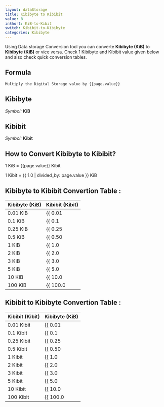 ```yaml
---
layout: dataStorage
title: Kibibyte to Kibibit
value: 8
inShort: KiB-to-Kibit
switch: Kibibit-to-Kibibyte
categories: Kibibyte
---
```


Using Data storage Conversion tool you can converte **Kibibyte (KiB)** to **Kibibyte (KiB)** or vice versa. Check 1 Kibibyte and Kibibit value given below and also check quick conversion tables.

## Formula
`Multiply the Digital Storage value by {{page.value}}`

## Kibibyte
*Symbol:* **KiB**

## Kibibit
*Symbol:* **Kibit**

## How to Convert Kibibyte to Kibibit?

1 KiB = {{page.value}} Kibit

1 Kibit = {{ 1.0 | divided_by: page.value }} KiB


## Kibibyte to Kibibit Convertion Table :

| Kibibyte (KiB) | Kibibit (Kibit) |
| ---- | ---- |
| 0.01 KiB | {{ 0.01 | times: page.value }} Kibit |
| 0.1 KiB | {{ 0.1 | times: page.value }} Kibit |
| 0.25 KiB | {{ 0.25 | times: page.value }} Kibit |
| 0.5 KiB | {{ 0.50 | times: page.value }} Kibit |
| 1 KiB | {{ 1.0 | times: page.value }} Kibit |
| 2 KiB | {{ 2.0 | times: page.value }} Kibit |
| 3 KiB | {{ 3.0 | times: page.value }} Kibit |
| 5 KiB | {{ 5.0 | times: page.value }} Kibit |
| 10 KiB | {{ 10.0 | times: page.value }} Kibit |
| 100 KiB | {{ 100.0 | times: page.value }} Kibit |

## Kibibit to Kibibyte Convertion Table :

| Kibibit (Kibit) | Kibibyte (KiB) |
| ---- | ---- |
| 0.01 Kibit | {{ 0.01 | divided_by: page.value }} KiB |
| 0.1 Kibit | {{ 0.1 | divided_by: page.value }} KiB |
| 0.25 Kibit | {{ 0.25 | divided_by: page.value }} KiB |
| 0.5 Kibit | {{ 0.50 | divided_by: page.value }} KiB |
| 1 Kibit | {{ 1.0 | divided_by: page.value }} KiB |
| 2 Kibit | {{ 2.0 | divided_by: page.value }} KiB |
| 3 Kibit | {{ 3.0 | divided_by: page.value }} KiB |
| 5 Kibit | {{ 5.0 | divided_by: page.value }} KiB |
| 10 Kibit | {{ 10.0 | divided_by: page.value }} KiB |
| 100 Kibit | {{ 100.0 | divided_by: page.value }} KiB |


<script>
document.getElementById('selectInput')[5].selected = true
document.getElementById('selectOutput')[3].selected = true
</script>
